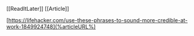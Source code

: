 [[ReadItLater]] [[Article]]

[https://lifehacker.com/use-these-phrases-to-sound-more-credible-at-work-1849924748](%articleURL%)